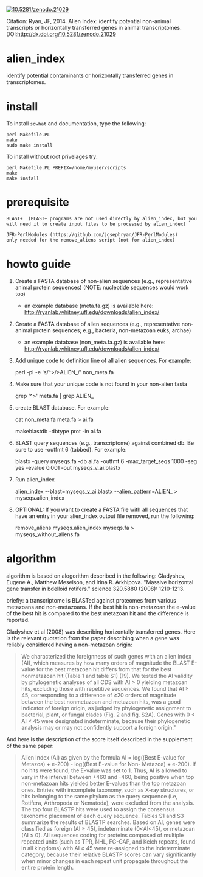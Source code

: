 <a href="https://zenodo.org/badge/latestdoi/15686/josephryan/alien_index"><img src="https://zenodo.org/badge/15686/josephryan/alien_index.svg" alt="10.5281/zenodo.21029"></a>

Citation: Ryan, JF, 2014. Alien Index: identify potential non-animal transcripts or horizontally transferred genes in animal transcriptomes. DOI:http://dx.doi.org/10.5281/zenodo.21029

alien_index
===========

identify potential contaminants or horizontally transferred genes in transcriptomes.

install
=====
To install `sowhat` and documentation, type the following:

    perl Makefile.PL
    make
    sudo make install

To install without root privelages try:

    perl Makefile.PL PREFIX=/home/myuser/scripts
    make
    make install

prerequisite
============

    BLAST+  (BLAST+ programs are not used directly by alien_index, but you will need it to create input files to be processed by alien_index)

    JFR-PerlModules (https://github.com/josephryan/JFR-PerlModules) 
    only needed for the remove_aliens script (not for alien_index)

howto guide
=====

1. Create a FASTA database of non-alien sequences (e.g., representative animal protein sequences) (NOTE: nucleotide sequences would work too)
    * an example database (meta.fa.gz) is available here: http://ryanlab.whitney.ufl.edu/downloads/alien_index/

2. Create a FASTA database of alien sequences (e.g., representative non-animal protein sequences; e.g., bacteria, non-metazoan euks, archae)
    * an example database (non_meta.fa.gz) is available here: http://ryanlab.whitney.ufl.edu/downloads/alien_index/

3. Add unique code to definition line of all alien sequences. For
       example:

    perl -pi -e 's/^>/>ALIEN_/' non_meta.fa

4. Make sure that your unique code is not found in your non-alien fasta

    grep '^>' meta.fa | grep ALIEN_

5. create BLAST database. For example:

    cat non_meta.fa meta.fa > ai.fa
    
    makeblastdb -dbtype prot -in ai.fa

6. BLAST query sequences (e.g., transcriptome) against combined db. Be sure to use -outfmt 6 (tabbed). For example:

    blastx -query myseqs.fa -db ai.fa -outfmt 6 -max_target_seqs 1000 -seg yes -evalue 0.001 -out myseqs_v_ai.blastx

7. Run alien_index

    alien_index --blast=myseqs_v_ai.blastx --alien_pattern=ALIEN_ > myseqs.alien_index

8. OPTIONAL: If you want to create a FASTA file with all sequences that have an entry in your alien_index output file removed, run the following:

    remove_aliens myseqs.alien_index myseqs.fa > myseqs_without_aliens.fa

algorithm
=========

algorithm is based on alogorithm described in the following:
  Gladyshev, Eugene A., Matthew Meselson, and Irina R. Arkhipova.
    "Massive horizontal gene transfer in bdelloid rotifers."
    science 320.5880 (2008): 1210-1213.

briefly: a transcriptome is BLASTed against proteomes from various metazoans and non-metazoans.  If the best hit is non-metazoan the e-value of the best hit is compared to the best metazoan hit and the difference is reported.  

Gladyshev et al (2008) was describing horizontally transferred genes. Here is the relevant quotation from the paper describing when a gene was reliably considered having a non-metazoan origin:

> We characterized the foreignness of such genes with an alien index (AI), 
> which measures by how many orders of magnitude the BLAST E-value for the
> best metazoan hit differs from that for the best nonmetazoan hit (Table 1
> and table S1) (19). We tested the AI validity by phylogenetic analyses of
> all CDS with AI > 0 yielding metazoan hits, excluding those with repetitive
> sequences. We found that AI ≥ 45, corresponding to a difference of ≥20 orders
> of magnitude between the best nonmetazoan and metazoan hits, was a good
> indicator of foreign origin, as judged by phylogenetic assignment to
> bacterial, plant, or fungal clades (Fig. 2 and fig. S2A). Genes with
> 0 < AI < 45 were designated indeterminate, because their phylogenetic
> analysis may or may not confidently support a foreign origin."

And here is the description of the score itself described in the supplement of the same paper:

> Alien Index (AI) as given by the formula AI = log((Best E-value for Metazoa)
> \+ e-200) - log((Best E-value for Non- Metazoa) + e-200). If no hits were
> found, the E-value was set to 1. Thus, AI is allowed to vary in the interval
> between +460 and -460, being positive when top non-metazoan hits yielded
> better E-values than the top metazoan ones. Entries with incomplete taxonomy,
> such as X-ray structures, or hits belonging to the same phylum as the query
> sequence (i.e, Rotifera, Arthropoda or Nematoda), were excluded from the
> analysis. The top four BLASTP hits were used to assign the consensus
> taxonomic placement of each query sequence. Tables S1 and S3 summarize the
> results of BLASTP searches. Based on AI, genes were classified as foreign
> (AI ≥ 45), indeterminate (0<AI<45), or metazoan (AI ≤ 0). All sequences
> coding for proteins composed of multiple repeated units (such as TPR, NHL,
> FG-GAP, and Kelch repeats, found in all kingdoms) with AI ≥ 45 were
> re-assigned to the indeterminate category, because their relative BLASTP
> scores can vary significantly when minor changes in each repeat unit
> propagate throughout the entire protein length.




